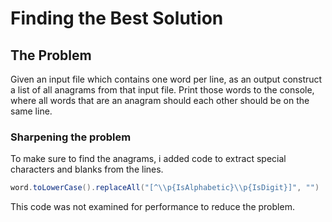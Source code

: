 # Finding the Best Solution

## The Problem
Given an input file which contains one word per line, as an output construct a list of all anagrams from that input file. Print those words to the console, where all words that are an anagram should each other should be on the same line.

### Sharpening the problem

To make sure to find the anagrams, i added code to extract special characters and blanks from the lines.
```java
word.toLowerCase().replaceAll("[^\\p{IsAlphabetic}\\p{IsDigit}]", "")
```
This code was not examined for performance to reduce the problem.
